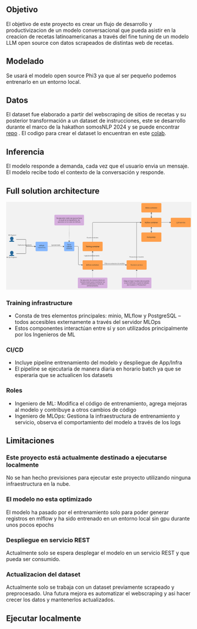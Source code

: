 ## Objetivo
El objetivo de este proyecto es crear un flujo de desarrollo y productivizacion de un modelo conversacional que pueda asistir en la creacion de recetas latinoamericanas a través del fine tuning de un modelo LLM open source con datos scrapeados de distintas web de recetas.

## Modelado
Se usará el modelo open source Phi3 ya que al ser pequeño podemos entrenarlo en un entorno local.

## Datos
El dataset fue elaborado a partir del webscraping de sitios de recetas y su posterior transformación a un dataset de instrucciones, este se desarrollo durante el marco de la hakathon somosNLP 2024 y se puede encontrar [repo](https://huggingface.co/datasets/somosnlp/recetasdelaabuela_genstruct_it) . El codigo para crear el dataset lo encuentran en este [colab](https://colab.research.google.com/drive/1-7OY5ORmOw0Uy_uazXDDqjWWkwCKvWbL?usp=sharing).

## Inferencia
El modelo responde a demanda, cada vez que el usuario envia un mensaje. El modelo recibe todo el contexto de la conversación y responde.

## Full solution architecture

![Architecture](docs/Flowchart.jpg)

### Training infrastructure
- Consta de tres elementos principales: minio, MLflow y PostgreSQL – todos accesibles externamente a través del servidor MLOps
- Estos componentes interactúan entre sí y son utilizados principalmente por los Ingenieros de ML

### CI/CD
- Incluye pipeline entrenamiento del modelo y despliegue de App/Infra
- El pipeline se ejecutaria de manera diaria en horario batch ya que se esperaria que se actualicen los datasets

### Roles
- Ingeniero de ML: Modifica el código de entrenamiento, agrega mejoras al modelo y contribuye a otros cambios de código
- Ingeniero de MLOps: Gestiona la infraestructura de entrenamiento y servicio, observa el comportamiento del modelo a través de los logs

## Limitaciones
### Este proyecto está actualmente destinado a ejecutarse localmente
No se han hecho previsiones para ejecutar este proyecto utilizando ninguna infraestructura en la nube.
### El modelo no esta optimizado
El modelo ha pasado por el entrenamiento solo para poder generar registros en mlflow y ha sido entrenado en un entorno local sin gpu durante unos pocos epochs
### Despliegue en servicio REST
Actualmente solo se espera desplegar el modelo en un servicio REST y que pueda ser consumido.
### Actualizacion del dataset
Actualmente solo se trabaja con un dataset previamente scrapeado y preprocesado. Una futura mejora es automatizar el webscraping y asi hacer crecer los datos y mantenerlos actualizados.

## Ejecutar localmente
